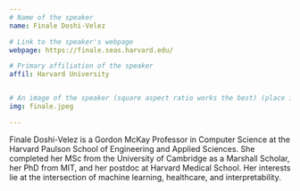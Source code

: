 ```yaml
---
# Name of the speaker
name: Finale Doshi-Velez

# Link to the speaker's webpage
webpage: https://finale.seas.harvard.edu/

# Primary affiliation of the speaker
affil: Harvard University


# An image of the speaker (square aspect ratio works the best) (place in the `assets/img/speakers` directory)
img: finale.jpeg

---
```


<!-- Whatever you write below will show up as the speaker's bio -->

Finale Doshi-Velez is a Gordon McKay Professor in Computer Science at the Harvard Paulson School of Engineering and Applied Sciences.  She completed her MSc from the University of Cambridge as a Marshall Scholar, her PhD from MIT, and her postdoc at Harvard Medical School.  Her interests lie at the intersection of machine learning, healthcare, and interpretability.